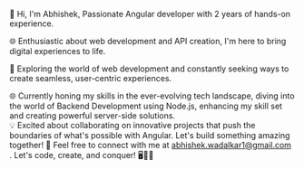👋 Hi, I'm Abhishek, Passionate Angular developer with 2 years of hands-on experience.

🌐 Enthusiastic about web development and API creation, I'm here to bring digital experiences to life.

🚀 Exploring the world of web development and constantly seeking ways to create seamless, user-centric experiences. 

🌐 Currently honing my skills in the ever-evolving tech landscape, diving into the world of Backend Development using Node.js,
    enhancing my skill set and creating powerful server-side solutions.  
💡 Excited about collaborating on innovative projects that push the boundaries of what's possible with Angular. 
Let's build something amazing together! 🤝 Feel free to connect with me at abhishek.wadalkar1@gmail.com . 
Let's code, create, and conquer! 🖥️👨‍💻
